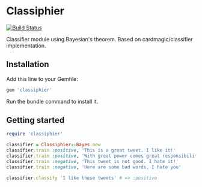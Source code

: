 # Classiphier
[![Build Status](https://travis-ci.org/alejandrogutierrez/classiphier.png?branch=master)](https://travis-ci.org/alejandrogutierrez/classiphier)

Classifier module using Bayesian's theorem.
Based on cardmagic/classifier implementation.



## Installation
Add this line to your Gemfile:

```ruby
gem 'classiphier'
```
Run the bundle command to install it.



## Getting started
```ruby
require 'classiphier'

classifier = Classiphier::Bayes.new
classifier.train :positive, 'This is a great tweet. I like it!'
classifier.train :positive, 'With great power comes great responsibility'
classifier.train :negative, 'This tweet is not good. I hate it!'
classifier.train :negative, 'Here are some bad words, I hate you'

classifier.classify 'I like these tweets' # => :positive
```
